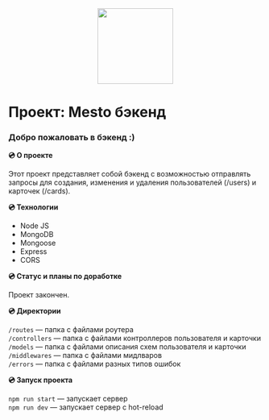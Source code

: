 <div align="center">
  <img src="https://media.giphy.com/media/UEGwYCVTBFa9tJEf66/giphy.gif" width="150"/>
</div>

# Проект: Mesto бэкенд

### Добро пожаловать в бэкенд :)

**:cd: О проекте**

Этот проект представляет собой бэкенд с возможностью отправлять запросы для создания, изменения и удаления пользователей (/users) и карточек (/cards).

**:cd: Технологии**

- Node JS
- MongoDB
- Mongoose
- Express
- CORS

**:cd: Статус и планы по доработке**

Проект закончен.

**:cd: Директории**

`/routes` — папка с файлами роутера  
`/controllers` — папка с файлами контроллеров пользователя и карточки   
`/models` — папка с файлами описания схем пользователя и карточки  
`/middlewares` — папка с файлами мидлваров  
`/errors` — папка с файлами разных типов ошибок 

**:cd: Запуск проекта**

`npm run start` — запускает сервер   
`npm run dev` — запускает сервер с hot-reload
